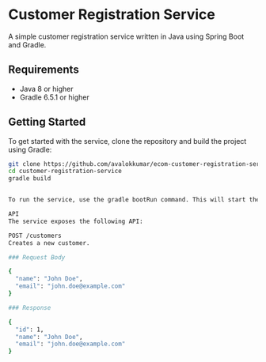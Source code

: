 # Customer Registration Service

A simple customer registration service written in Java using Spring Boot and Gradle.

## Requirements

- Java 8 or higher
- Gradle 6.5.1 or higher

## Getting Started

To get started with the service, clone the repository and build the project using Gradle:

```bash
git clone https://github.com/avalokkumar/ecom-customer-registration-service.git
cd customer-registration-service
gradle build


To run the service, use the gradle bootRun command. This will start the service on port 8080.

API
The service exposes the following API:

POST /customers
Creates a new customer.

### Request Body

{
  "name": "John Doe",
  "email": "john.doe@example.com"
}

### Response

{
  "id": 1,
  "name": "John Doe",
  "email": "john.doe@example.com"
}


```

